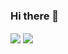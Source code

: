 ### Hi there 👋

<!--
**knva/knva** is a ✨ _special_ ✨ repository because its `README.md` (this file) appears on your GitHub profile.

Here are some ideas to get you started:

- 🔭 I’m currently working on ...
- 🌱 I’m currently learning ...
- 👯 I’m looking to collaborate on ...
- 🤔 I’m looking for help with ...
- 💬 Ask me about ...
- 📫 How to reach me: ...
- 😄 Pronouns: ...
- ⚡ Fun fact: ...
-->

<a>
  <img align="center" src="https://github-readme-stats.vercel.app/api?username=knva&show_icons=true&bg_color=45,9966CC,CC6699,CC3333&title_color=fff&text_color=fff&icon_color=fff" />

  <img align="center" src="https://github-readme-stats.vercel.app/api/top-langs/?username=knva" />
</a>

